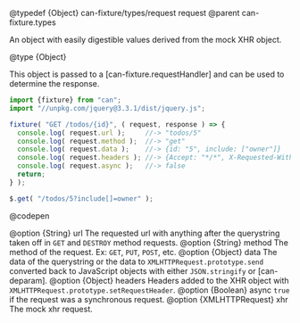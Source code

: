 @typedef {Object} can-fixture/types/request request
@parent can-fixture.types

An object with easily digestible values derived from the mock XHR
object.  

@type {Object}

  This object is passed to a [can-fixture.requestHandler]
  and can be used to determine the response.

  ```js
  import {fixture} from "can";
  import "//unpkg.com/jquery@3.3.1/dist/jquery.js";

  fixture( "GET /todos/{id}", ( request, response ) => {
    console.log( request.url );     //-> "todos/5"
    console.log( request.method );  //-> "get"
    console.log( request.data );    //-> {id: "5", include: ["owner"]}
    console.log( request.headers ); //-> {Accept: "*/*", X-Requested-With: "XMLHttpRequest"}
    console.log( request.async );   //-> false
    return;
  } );

  $.get( "/todos/5?include[]=owner" );
  ```
  @codepen

  @option {String} url The requested url with anything after the querystring taken off in `GET` and `DESTROY` method requests.
  @option {String} method The method of the request. Ex: `GET`, `PUT`, `POST`, etc.
  @option {Object} data The data of the querystring or the data to `XMLHTTPRequest.prototype.send` converted back to JavaScript objects with either `JSON.stringify` or [can-deparam].
  @option {Object} headers Headers added to the XHR object with `XMLHTTPRequest.prototype.setRequestHeader`.
  @option {Boolean} async `true` if the request was a synchronous request.
  @option {XMLHTTPRequest} xhr The mock xhr request.
